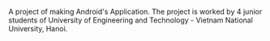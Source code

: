A project of making Android's Application.
The project is worked by 4 junior students of University of Engineering and Technology - Vietnam National University, Hanoi.